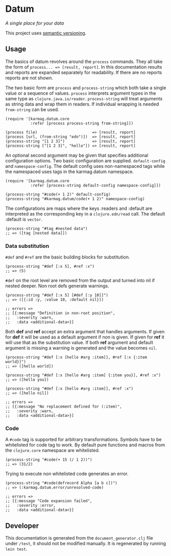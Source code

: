 # Datum

_A single place for your data_

This project uses [semantic versioning](http://semver.org/).

## Usage

The basics of datum revolves around the `process` commands. They
all take the form of `process... => [result, report]`. In this
documentation results and reports are expanded separately for
readability. If there are no reports reports are not shown.

The two basic form are `process` and `process-string` which both
take a single value or a sequence of values. `process` interprets
argument types in the same type as
`clojure.java.io/reader`. `process-string` will treat arguments as
string data and wrap them in readers. If individual wrapping is
needed `from-string` can be used.

    (require '[karmag.datum.core
               :refer [process process-string from-string]])

    (process file)                        => [result, report]
    (process [url, (from-string "edn")])  => [result, report]
    (process-string "[1 2 3]")            => [result, report]
    (process-string ["[1 2 3]", "hello"]) => [result, report]

An optional second argument may be given that specifies additional
configuration options. Two basic configuration are
supplied. `default-config` and `namespace-config`. The default
config uses non-namespaced tags while the namespaced uses tags in
the karmag.datum namespace.

    (require '[karmag.datum.core
               :refer [process-string default-config namespace-config]])

    (process-string "#code(+ 1 2)" default-config)
    (process-string "#karmag.datum/code(+ 1 2)" namespace-config)

The configurations are maps where the keys :readers and :default
are interpreted as the corresponding key in a `clojure.edn/read`
call. The default :default is `vector`.

    (process-string "#tag #nested data")
    ;; => ([tag [nested data]])

### Data substitution

`#def` and `#ref` are the basic building blocks for substitution.

    (process-string "#def [:x 5], #ref :x")
    ;; => (5)

`#def` on the root level are removed from the output and turned
into nil if nested deeper. Non root defs generate warnings.

    (process-string "#def [:x 5] [#def [:y 10]]")
    ;; => ([{:id :y, :value 10, :default nil}])

    ;; errors =>
    ;; [{:message "Definition in non-root position",
    ;;   :severity :warn,
    ;;   :data <additional-data>}]

Both **def** and **ref** accept an extra argument that handles
arguments. If given for **def** it will be used as a default
argument if non is given. If given for **ref** it will use that as
the substitution value. If both **ref** argument and default
argument is missing a warning is generated and the value becomes
`nil`.

    (process-string "#def [:x [hello #arg :item]], #ref [:x {:item world}]")
    ;; => ([hello world])

    (process-string "#def [:x [hello #arg :item] {:item you}], #ref :x")
    ;; => ([hello you])

    (process-string "#def [:x [hello #arg :item]], #ref :x")
    ;; => ([hello nil])

    ;; errors =>
    ;; [{:message "No replacement defined for (:item)",
    ;;   :severity :warn,
    ;;   :data <additional-data>}]

### Code

A `#code` tag is supported for arbitrary transformations. Symbols
have to be whitelisted for code tag to work. By default pure
functions and macros from the `clojure.core` namespace
are whitelisted.

    (process-string "#code(+ 15 (/ 1 2))")
    ;; => (31/2)

Trying to execute non whitelisted code generates an error.

    (process-string "#code(defrecord Alpha [a b c])")
    ;; => (:karmag.datum.error/unresolved-code)

    ;; errors =>
    ;; [{:message "Code expansion failed",
    ;;   :severity :error,
    ;;   :data <additional-data>}]

## Developer

This documentation is generated from the `document_generator.clj`
file under `/test`, it should not be modified manually. It is
regenerated by running `lein test`.

